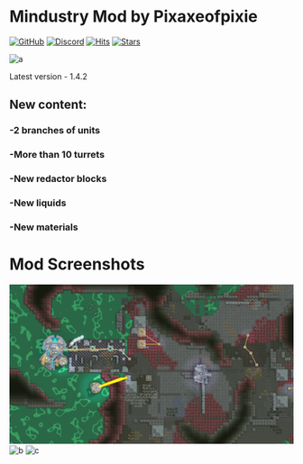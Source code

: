 # Mindustry Mod by Pixaxeofpixie

[![GitHub](https://img.shields.io/github/license/Eschatologue/Heavy-Armaments-Industries?color=success&label=License&logo=github&style=flat-square)](https://github.com/pixaxeofpixie/Braindustry-Mod/blob/master/LICENSE)
[![Discord](https://img.shields.io/discord/704355237246402721.svg?color=7289da&label=discord&logo=discord&style=flat-square)](https://discord.gg/F7HA7zMPeD)
[![Hits](https://hits.seeyoufarm.com/api/count/incr/badge.svg?url=https%3A%2F%2Fgithub.com%2Fpixaxeofpixie%2FBraindustry-Mod&count_bg=%23859DFF&title_bg=%23B22AFF&icon=&icon_color=%2396EAFF&title=hits&edge_flat=false)](https://hits.seeyoufarm.com)
[![Stars](https://img.shields.io/github/stars/pixaxeofpixie/Braindustry-Mod?label=Star%20Me%21&style=social)](https://github.com/pixaxeofpixie/Braindustry-Mod/tree/master)

![a](https://repository-images.githubusercontent.com/274246613/227ef200-6bf0-11eb-9821-5dc5546c4bc7)

Latest version - 1.4.2

## New content:
### -2 branches of units

### -More than 10 turrets

### -New redactor blocks

### -New liquids

### -New materials

# Mod Screenshots

![a](https://github.com/pixaxeofpixie/pictures/blob/main/screen2.png?raw=true)
![b](https://user-images.githubusercontent.com/63517945/102699428-a69ea400-4255-11eb-8bb0-484f630e79f3.png)
![c](https://user-images.githubusercontent.com/63517945/101539745-0f616300-39b0-11eb-99ec-5c2fc6d75d80.png)
